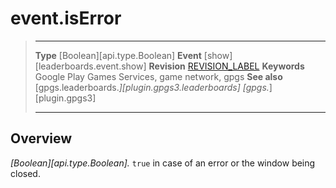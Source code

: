 # event.isError

> --------------------- ------------------------------------------------------------------------------------------
> __Type__              [Boolean][api.type.Boolean]
> __Event__             [show][leaderboards.event.show]
> __Revision__          [REVISION_LABEL](REVISION_URL)
> __Keywords__          Google Play Games Services, game network, gpgs
> __See also__          [gpgs.leaderboards.*][plugin.gpgs3.leaderboards]
>                       [gpgs.*][plugin.gpgs3]
> --------------------- ------------------------------------------------------------------------------------------

## Overview

_[Boolean][api.type.Boolean]._ `true` in case of an error or the window being closed.